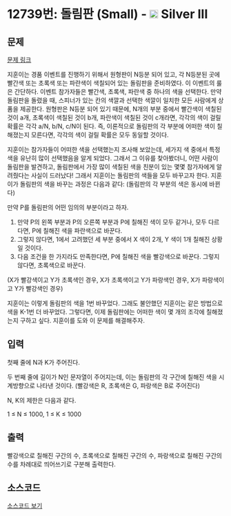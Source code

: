 # 12739번: 돌림판 (Small) - <img src="https://static.solved.ac/tier_small/8.svg" style="height:20px" /> Silver III

<!-- performance -->

<!-- 문제 제출 후 깃허브에 푸시를 했을 때 제출한 코드의 성능이 입력될 공간입니다.-->

<!-- end -->

## 문제

[문제 링크](https://boj.kr/12739)


<p>지훈이는 경품 이벤트를 진행하기 위해서 원형판이 N등분 되어 있고, 각 N등분된 곳에 빨간색 또는 초록색 또는 파란색이 색칠되어 있는 돌림판을 준비하였다. 이 이벤트의 룰은 간단하다. 이벤트 참가자들은 빨간색, 초록색, 파란색 중 하나의 색을 선택한다. 만약 돌림판을 돌렸을 때, 스피너가 있는 칸의 색깔과 선택한 색깔이 일치한 모든 사람에게 상품을 제공한다. 원형판은 N등분 되어 있기 때문에, N개의 부분 중에서 빨간색이 색칠된 것이 a개, 초록색이 색칠된 것이 b개, 파란색이 색칠된 것이 c개라면, 각각의 색이 걸릴 확률은 각각 a/N, b/N, c/N이 된다. 즉, 이론적으로 돌림판의 각 부분에 어떠한 색이 칠해졌는지 모른다면, 각각의 색이 걸릴 확률은 모두 동일할 것이다.</p>

<p>지훈이는 참가자들이 어떠한 색을 선택했는지 조사해 보았는데, 세가지 색 중에서 특정색을 유난히 많이 선택했음을 알게 되었다. 그래서 그 이유를 찾아봤더니, 어떤 사람이 돌림판을 발견하고, 돌림판에서 가장 많이 색칠된 색을 친분이 있는 몇몇 참가자에게 알려줬다는 사실이 드러났다! 그래서 지훈이는 돌림판의 색들을 모두 바꾸고자 한다. 지훈이가 돌림판의 색을 바꾸는 과정은 다음과 같다: (돌림판의 각 부분의 색은 동시에 바뀐다)</p>

<p>만약 P를 돌림판의 어떤 임의의 부분이라고 하자.</p>

<ol>
<li>만약 P의 왼쪽 부분과 P의 오른쪽 부분과 P에 칠해진 색이 모두 같거나, 모두 다르다면, P에 칠해진 색을 파란색으로 바꾼다.</li>
<li>그렇지 않다면, 1에서 고려했던 세 부분 중에서 X 색이 2개, Y 색이 1개 칠해진 상황일 것이다.</li>
<li>다음 조건을 한 가지라도 만족한다면, P에 칠해진 색을 빨강색으로 바꾼다. 그렇지 않다면, 초록색으로 바꾼다.</li>
</ol>

<p>(X가 빨강색이고 Y가 초록색인 경우, X가 초록색이고 Y가 파랑색인 경우, X가 파랑색이고 Y가 빨강색인 경우)</p>

<p>지훈이는 이렇게 돌림판의 색을 1번 바꾸었다. 그래도 불안했던 지훈이는 같은 방법으로 색을 K-1번 더 바꾸었다. 그렇다면, 이제 돌림판에는 어떠한 색이 몇 개의 조각에 칠해졌는지 구하고 싶다. 지훈이를 도와 이 문제를 해결해주자.</p>



## 입력


<p>첫째 줄에 N과 K가 주어진다.</p>

<p>두 번째 줄에 길이가 N인 문자열이 주어지는데, 이는 돌림판의 각 구간에 칠해진 색을 시계방향으로 나타낸 것이다. (빨강색은 R, 초록색은 G, 파랑색은 B로 주어진다)</p>

<p>N, K의 제한은 다음과 같다.</p>

<p>1 ≤ N ≤ 1000, 1 ≤ K ≤ 1000</p>



## 출력


<p>빨강색으로 칠해진 구간의 수, 초록색으로 칠해진 구간의 수, 파랑색으로 칠해진 구간의 수를 차례대로 띄어쓰기로 구분해 출력한다.</p>



## 소스코드

[소스코드 보기](돌림판%20(Small).cpp)